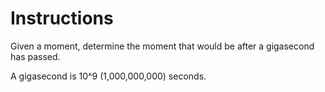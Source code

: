 # Instructions

Given a moment, determine the moment that would be after a gigasecond
has passed.

A gigasecond is 10^9 (1,000,000,000) seconds.

